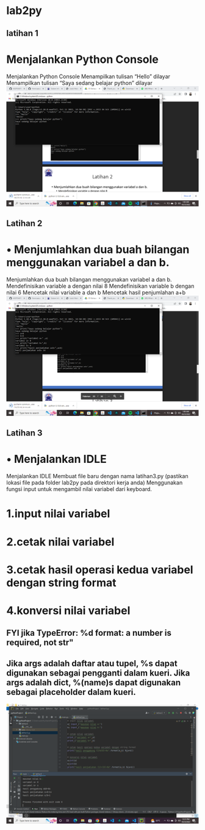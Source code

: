 # lab2py

## latihan 1 
# Menjalankan Python Console
Menjalankan Python Console
Menampilkan tulisan “Hello” dilayar
Menampilkan tulisan “Saya sedang belajar python” dilayar
![image1.png](Screenshots/1.png)

## Latihan 2
# • Menjumlahkan dua buah bilangan menggunakan variabel a dan b.
Menjumlahkan dua buah bilangan menggunakan variabel a dan b.
Mendefinisikan variable a dengan nilai 8
Mendefinisikan variable b dengan nilai 6
Mencetak nilai variable a dan b
Mencetak hasil penjumlahan a+b
![image2.png](Screenshots/2.png)

## Latihan 3
# • Menjalankan IDLE 
 Menjalankan IDLE
 Membuat file baru dengan nama latihan3.py (pastikan lokasi file
 pada folder lab2py pada direktori kerja anda)
 Menggunakan fungsi input untuk mengambil nilai variabel dari
 keyboard.
 # 1.input nilai variabel
 # 2.cetak nilai variabel
 # 3.cetak hasil operasi kedua variabel dengan string format
 # 4.konversi nilai variabel 
## FYI jika TypeError: %d format: a number is required, not str"
## Jika args adalah daftar atau tupel, %s dapat digunakan sebagai pengganti dalam kueri. Jika args adalah dict, %(name)s dapat digunakan sebagai placeholder dalam kueri.
![image3.png](Screenshots/3.png)